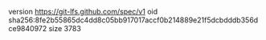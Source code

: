 version https://git-lfs.github.com/spec/v1
oid sha256:8fe2b55865dc4dd8c05bb917017accf0b214889e21f5dcbdddb356dce9840972
size 3783
